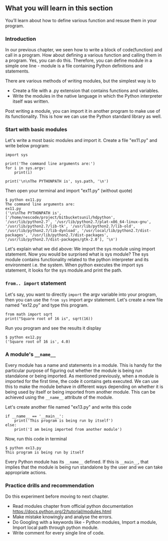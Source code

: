 ## What you will learn in this section
You’ll learn about how to define various function and resuse them in your program.

### Introduction
In our previous chapter, we seen how to write a block of code(function) and call in a program. How about defining a various function and calling them in a program. Yes, you can do this. Therefore, you can define module in a simple one line - module is a file containing Python definitions and statements.

There are various methods of writing modules, but the simplest way is to
- Create a file with a .py extension that contains functions and variables.
- Write the modules in the native language in which the Python interpreter itself was written.

Post writing a module, you can import it in another program to make use of its functionality. This is how we can use the Python standard library as well.

### Start with basic modules
Let's write a most basic modules and import it. Create a file "ex11.py" and write below program:
```
import sys

print('The command line arguments are:')
for i in sys.argv:
    print(i)

print('\n\nThe PYTHONPATH is', sys.path, '\n')
```
Then open your terminal and import "ex11.py" (without quote)
```
$ python ex11.py
The command line arguments are:
ex11.py
('\n\nThe PYTHONPATH is', ['/home/nescode/project/bitbucketsunil/hdpython', '/usr/lib/python2.7', '/usr/lib/python2.7/plat-x86_64-linux-gnu', '/usr/lib/python2.7/lib-tk', '/usr/lib/python2.7/lib-old', '/usr/lib/python2.7/lib-dynload', '/usr/local/lib/python2.7/dist-packages', '/usr/lib/python2.7/dist-packages', '/usr/lib/python2.7/dist-packages/gtk-2.0'], '\n')
```
Let's explain what we did above:
We import the sys module using import statement. Now you would be surprised what is sys module? The sys module contains functionality related to the python interpreter and its environment i.e. the system. When python executes the import sys statement, it looks for the sys module.and print the path.

### `from.. import` statement
Let's say, you want to directly `import` the argv variable into your program, then you can use the `from sys` import argv statement. Let's create a new file named "ex12.py" and type this program.

```
from math import sqrt
print("Square root of 16 is", sqrt(16))
```
Run you program and see the results it display
```
$ python ex12.py
('Square root of 16 is', 4.0)
```

### A module's `__name__`
Every module has a name and statements in a module. This is handy for the particular purpose of figuring out whether the module is being run standalone or being imported. As mentioned previously, when a module is imported for the first time, the code it contains gets executed. We can use this to make the module behave in different ways depending on whether it is being used by itself or being imported from another module. This can be achieved using the `__name__` attribute of the module.

Let's create another file named "ex13.py" and write this code

```
if __name__ == '__main__':
    print('This program is being run by itself')
else:
    print('I am being imported from another module')
```
Now, run this code in terminal
```
$ python ex13.py
This program is being run by itself
```
Every Python module has its `__name__` defined. If this is `__main__`, that implies that the module is being run standalone by the user and we can take appropriate actions.

### Practice drills and recommendation
Do this experiment before moving to next chapter.

- Read modules chapter from official python documentation https://docs.python.org/2/tutorial/modules.html
- Make mistake knowingly and analyse the errors.
- Do Googling with a keywords like - Python modules, Import a module, Import local path through python module.
- Write comment for every single line of code.
